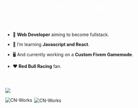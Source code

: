 <h1 align="center" style="color: #ffffff;">Hi, I'm Victor !</h1>
<h3 align="center" style="color: #ffffff;">Student & Web developer</h3>

- :dizzy: **Web Developer** aiming to become fullstack.

- 📖 I’m learning **Javascript and React**.

- :desktop_computer: And currently working on a **Custom Fivem Gamemode**.

- :hearts: **Red Bull Racing** fan.

<p align="center">
</p>

<h3 align="left" style="color: #ffffff;">Languages and Tools I'm using in my projects :</h3>
<p align="left">
  <a href="https://skillicons.dev">
    <img src="https://skillicons.dev/icons?i=figma,html,css,js,jquery,ts,tailwind,python,php,symfony,mysql,git,linux" />
  </a>
</p>

<p><img align="left" src="https://github-readme-stats.vercel.app/api/top-langs?username=CN-Works&show_icons=true&locale=en&layout=compact&theme=react&hide_border=true" alt="CN-Works" /></p>

<p>&nbsp;<img align="center" src="https://github-readme-stats.vercel.app/api?username=CN-Works&show_icons=true&locale=en&theme=react&hide_border=true" alt="CN-Works" /></p>
